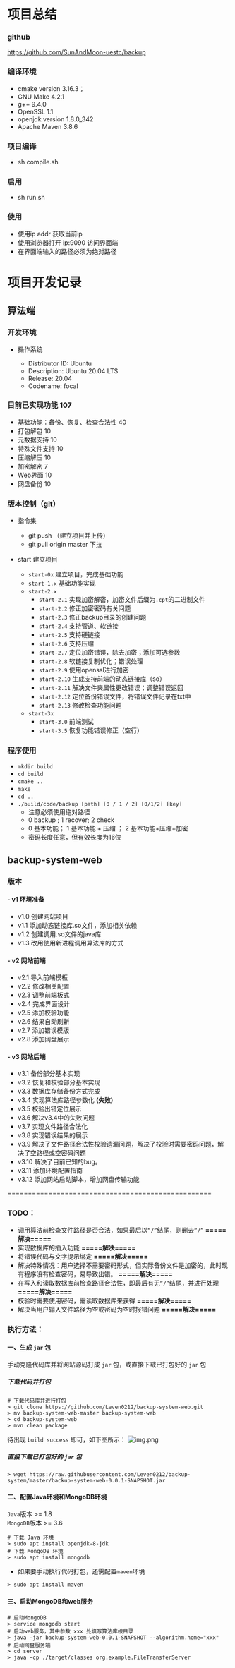 # 项目总结

### github
https://github.com/SunAndMoon-uestc/backup

### 编译环境
* cmake version 3.16.3；
* GNU Make 4.2.1
* g++ 9.4.0
* OpenSSL 1.1
* openjdk version 1.8.0_342
* Apache Maven 3.8.6

### 项目编译
* sh compile.sh

### 启用
* sh run.sh

### 使用
* 使用ip addr 获取当前ip
* 使用浏览器打开 ip:9090 访问界面端
* 在界面端输入的路径必须为绝对路径


# 项目开发记录

## 算法端

### 开发环境

* 操作系统

  * Distributor ID: Ubuntu
  * Description:    Ubuntu 20.04 LTS
  * Release:        20.04
  * Codename:       focal

### 目前已实现功能   107
* 基础功能：备份、恢复、检查合法性   40
* 打包解包 10
* 元数据支持 10
* 特殊文件支持 10
* 压缩解压 10 
* 加密解密 7
* Web界面 10
* 网盘备份 10


### 版本控制（git）

* 指令集
  * git push  （建立项目并上传）
  * git pull origin master 下拉

* start  建立项目
  * `start-0x`  建立项目，完成基础功能
  * `start-1.x` 基础功能实现
  * `start-2.x` 
    * `start-2.1` 实现加密解密，加密文件后缀为`.cpt`的二进制文件
    * `start-2.2` 修正加密密码有关问题
    * `start-2.3` 修正backup目录的创建问题
    * `start-2.4` 支持管道、软链接
    * `start-2.5` 支持硬链接
    * `start-2.6` 支持压缩
    * `start-2.7` 定位加密错误，除去加密；添加可选参数
    * `start-2.8` 软链接复制优化；错误处理
    * `start-2.9` 使用openssl进行加密
    * `start-2.10` 生成支持前端的动态链接库（so）
    * `start-2.11` 解决文件夹属性更改错误；调整错误返回
    * `start-2.12` 定位备份错误文件，将错误文件记录在txt中
    * `start-2.13` 修改检查功能问题
  * `start-3x`
    * `start-3.0` 前端测试
    * `start-3.5` 恢复功能错误修正（空行）  

### 程序使用
* `mkdir build`
* `cd build`
* `cmake ..`
* `make`
* `cd ..`
* `./build/code/backup [path] [0 / 1 / 2] [0/1/2] [key] `
  * 注意必须使用绝对路径
  * 0 backup ; 1 recover; 2 check
  * 0 基本功能； 1 基本功能 + 压缩 ； 2 基本功能+压缩+加密
  * 密码长度任意，但有效长度为16位




## backup-system-web

### 版本
#### - v1 环境准备
  - v1.0 创建网站项目
  - v1.1 添加动态链接库.so文件，添加相关依赖
  - v1.2 创建调用.so文件的java库
  - v1.3 改用使用新进程调用算法库的方式

#### - v2 网站前端
  - v2.1 导入前端模板
  - v2.2 修改相关配置
  - v2.3 调整前端板式
  - v2.4 完成界面设计
  - v2.5 添加校验功能
  - v2.6 结果自动刷新
  - v2.7 添加错误模版
  - v2.8 添加网盘展示

#### - v3 网站后端
  - v3.1 备份部分基本实现
  - v3.2 恢复和校验部分基本实现
  - v3.3 数据库存储备份方式完成
  - v3.4 实现算法库路径参数化 **(失败)**
  - v3.5 校验出错定位展示
  - v3.6 解决v3.4中的失败问题
  - v3.7 实现文件路径合法化
  - v3.8 实现错误结果的展示
  - v3.9 解决了文件路径合法性校验遗漏问题，解决了校验时需要密码问题，解决了空路径或空密码问题
  - v3.10 解决了目前已知的bug。
  - v3.11 添加环境配置指南
  - v3.12 添加网站启动脚本，增加网盘传输功能



==================================================

### TODO：
  - 调用算法前检查文件路径是否合法，如果最后以`“/”`结尾，则删去`“/”`  **=====解决=====**
  - 实现数据库的插入功能  **=====解决=====**
  - 将错误代码与文字提示绑定  **=====解决=====**
  - 解决特殊情况：用户选择不需要密码形式，但实际备份文件是加密的，此时现有程序没有检查密码，易导致出错。  **=====解决=====**
  - 在写入和读取数据库前检查路径合法性，即最后有无`“/”`结尾，并进行处理  **=====解决=====**
  - 校验时需要使用密码，需读取数据库来获得  **=====解决=====**
  - 解决当用户输入文件路径为空或密码为空时报错问题  **=====解决=====**

### 执行方法：
#### 一、生成 `jar` 包
手动克隆代码库并将网站源码打成 `jar` 包，或直接下载已打包好的 `jar` 包
##### 下载代码并打包
```shell
# 下载代码库并进行打包
> git clone https://github.com/Leven0212/backup-system-web.git
> mv backup-system-web-master backup-system-web
> cd backup-system-web
> mvn clean package
```
待出现 `build success` 即可，如下图所示：
![img.png](https://raw.githubusercontent.com/Leven0212/picture-club/main/202211081754823.png)

##### 直接下载已打包好的 `jar` 包
```shell
> wget https://raw.githubusercontent.com/Leven0212/backup-system/master/backup-system-web-0.0.1-SNAPSHOT.jar
```
#### 二、配置Java环境和MongoDB环境
`Java`版本 >= 1.8 \
`MongoDB`版本 >= 3.6

```shell
# 下载 Java 环境
> sudo apt install openjdk-8-jdk
# 下载 MongoDB 环境
> sudo apt install mongodb
```
* 如果要手动执行代码打包，还需配置`maven`环境
```shell
> sudo apt install maven
```
#### 三、启动MongoDB和web服务
```shell
# 启动MongoDB
> service mongodb start
# 启动web服务，其中参数 xxx 处填写算法库根目录
> java -jar backup-system-web-0.0.1-SNAPSHOT --algorithm.home="xxx"
# 启动网盘服务端
> cd server
> java -cp ./target/classes org.example.FileTransferServer
```
